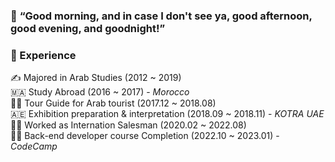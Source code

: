 ### 👐 __“Good morning, and in case I don't see ya, good afternoon, good evening, and goodnight!”__


### 🤡 Experience

✍️ Majored in Arab Studies (2012 ~ 2019) <br>
🇲🇦 Study Abroad (2016 ~ 2017) - _Morocco_ <br>
👳‍♂️ Tour Guide for Arab tourist (2017.12 ~ 2018.08) <br>
🇦🇪 Exhibition preparation & interpretation (2018.09 ~ 2018.11) - _KOTRA UAE_  <br>
👨‍💼 Worked as Internation Salesman (2020.02 ~ 2022.08) <br>
🧑‍💻 Back-end developer course Completion (2022.10 ~ 2023.01) - _CodeCamp_ <br>

